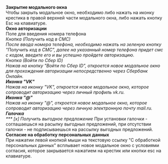**Закрытие модального окна**  
Чтобы закрыть модальное окно, необходимо либо нажать на иконку крестика в правой верхней части модального окна, либо нажать кнопку Esc на клавиатуре.  
**Окно авторизации**  
Поле для введения номера телефона  
**Кнопка *(Получить код в СМС)**  
После ввода номера телефона, необходимо нажать на зеленую кнопку "Получить код в СМС", далее на указанный номер телефона придет смс с кодом, введите его и вы успешно пройдете авторизацию.  
**Кнопка *(Войти по Сбер ID)**  
Нажав на кнопку "Войти по Сбер ID", откроется новое модальное окно для прохождения авторизации непосредственно через Сбербанк Онлайн.  
**Иконка "VK"**  
Нажав на иконку "VK", откроется новое модальное окно, которое сопроводит авторизацию через личный профиль vk.ru.  
**Иконка "@"**  
Нажав на иконку "@", откроется новое модальное окно, которое сопроводит авторизацию через личную электронную почту mail.ru.  
**Галочка**  
*** [x] Получить выгодное предложение**
При установки галочки - соглашаешься на расылку выгодных предложений, при отсутствии галочки - не подписываешься на рассылку выгодных предложений.  
**Согласие на обработку персональных данных**  
При нажатии левой кнопкой мыши на текстовую ссылку "С обработкой персональных данных" всплывает новое модальное окно с условиями согласия, которое закрывается нажатием на крестик или кнопки esc на клавиатуре.  
